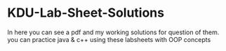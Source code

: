 # KDU-Lab-Sheet-Solutions
In here you can see a pdf and my working solutions for question of them.
you can practice java & c++ using these labsheets with OOP concepts

